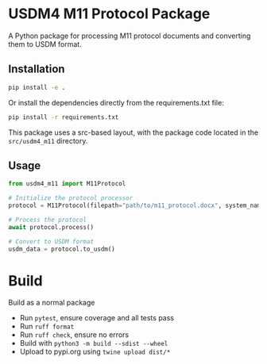# USDM4 M11 Protocol Package

A Python package for processing M11 protocol documents and converting them to USDM format.

## Installation

```bash
pip install -e .
```

Or install the dependencies directly from the requirements.txt file:

```bash
pip install -r requirements.txt
```

This package uses a src-based layout, with the package code located in the `src/usdm4_m11` directory.

## Usage

```python
from usdm4_m11 import M11Protocol

# Initialize the protocol processor
protocol = M11Protocol(filepath="path/to/m11_protocol.docx", system_name="YourSystem", system_version="1.0.0")

# Process the protocol
await protocol.process()

# Convert to USDM format
usdm_data = protocol.to_usdm()
```

# Build

Build as a normal package

- Run `pytest`, ensure coverage and all tests pass
- Run `ruff format`
- Run `ruff check`, ensure no errors
- Build with `python3 -m build --sdist --wheel`
- Upload to pypi.org using `twine upload dist/*`

